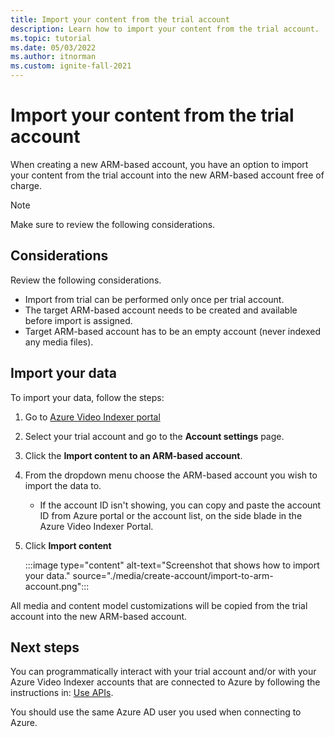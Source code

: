 ```yaml
---
title: Import your content from the trial account
description: Learn how to import your content from the trial account.
ms.topic: tutorial
ms.date: 05/03/2022
ms.author: itnorman
ms.custom: ignite-fall-2021
---
```


# Import your content from the trial account

When creating a new ARM-based account, you have an option to import your content from the trial account into the new ARM-based account free of charge.

> [!NOTE]
> Make sure to review the following considerations.

## Considerations

Review the following considerations.

* Import from trial can be performed only once per trial account.
* The target ARM-based account needs to be created and available before import is assigned.
* Target ARM-based account has to be an empty account (never indexed any media files).

## Import your data

To import your data, follow the steps:

 1. Go to [Azure Video Indexer portal](https://aka.ms/vi-portal-link)
 2. Select your trial account and go to the **Account settings** page.
 3. Click the **Import content to an ARM-based account**.
 4. From the dropdown menu choose the ARM-based account you wish to import the data to.
   
    * If the account ID isn't showing, you can copy and paste the account ID from Azure portal or the account list, on the side blade in the Azure Video Indexer Portal.
 5. Click **Import content**

    :::image type="content" alt-text="Screenshot that shows how to import your data." source="./media/create-account/import-to-arm-account.png":::

All media and content model customizations will be copied from the trial account into the new ARM-based account.

## Next steps

You can programmatically interact with your trial account and/or with your Azure Video Indexer accounts that are connected to Azure by following the instructions in: [Use APIs](video-indexer-use-apis.md).

You should use the same Azure AD user you used when connecting to Azure.
